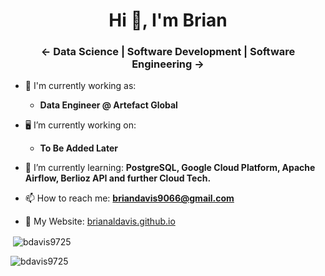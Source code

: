 <h1 align="center">Hi 👋, I'm Brian</h1>
<h3 align="center"> <- Data Science | Software Development | Software Engineering -></h3>

- :necktie: I'm currently working as:
  * **Data Engineer @ Artefact Global**

- :desktop_computer: I’m currently working on:  
  * **To Be Added Later**

- 🌱 I’m currently learning: **PostgreSQL, Google Cloud Platform, Apache Airflow, Berlioz API and further Cloud Tech.**

- 📫 How to reach me: **briandavis9066@gmail.com**

- 📄 My Website: [brianaldavis.github.io](http://brianaldavis.github.io)

<p>&nbsp;<img align="center" src="https://github-readme-stats.vercel.app/api?username=bdavis9725&show_icons=true&locale=en" alt="bdavis9725" /></p>

<p><img align="center" src="https://github-readme-streak-stats.herokuapp.com/?user=bdavis9725&" alt="bdavis9725" /></p>

